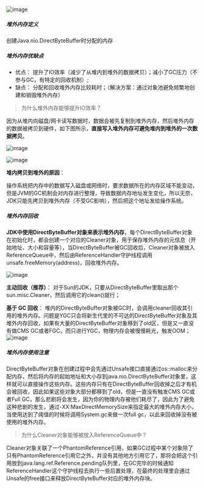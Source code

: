 ![image](http://assets.processon.com/chart_image/5ff979da5653bb681fa31feb.png)

##### 堆外内存定义
创建Java.nio.DirectByteBuffer时分配的内存
##### 堆外内存优缺点
- 优点： 提升了IO效率（减少了从堆内到堆外的数据拷贝）；减小了GC压力（不参与GC，有特定的回收机制）;
- 缺点： 分配和回收堆外内存比较耗时；（解决方案：通过对象池避免频繁地创建和销毁堆外内存）

> 为什么堆外内存能够提升IO效率？

因为从堆内向磁盘/网卡读写数据时，数据会被先复制到堆外内存，然后堆外内存的数据被拷贝到硬件，如下图所示，**直接写入堆外内存可避免堆内到堆外的一次数据拷贝**。

![image](https://img-blog.csdnimg.cn/20191210112630968.png?x-oss-process=image/watermark,type_ZmFuZ3poZW5naGVpdGk,shadow_10,text_aHR0cHM6Ly9ibG9nLmNzZG4ubmV0L3lhbmdndW9zYg==,size_16,color_FFFFFF,t_70)

![image](https://img-blog.csdnimg.cn/20191210113059626.png?x-oss-process=image/watermark,type_ZmFuZ3poZW5naGVpdGk,shadow_10,text_aHR0cHM6Ly9ibG9nLmNzZG4ubmV0L3lhbmdndW9zYg==,size_16,color_FFFFFF,t_70)

**堆内拷贝到堆外的原因**：

操作系统把内存中的数据写入磁盘或网络时，要求数据所在的内存区域不能变动，但是JVM的GC机制会对内存进行整理，导致数据内存地址发生变化，所以无奈，JDK只能先拷贝到堆外内存（不受GC影响），然后把这个地址发给操作系统。

##### 堆外内存回收
**JDK中使用DirectByteBuffer对象来表示堆外内存**，每个DirectByteBuffer对象在初始化时，都会创建一个对应的Cleaner对象，用于保存堆外内存的元信息（开始地址、大小和容量等），当DirectByteBuffer被GC回收后，Cleaner对象被放入ReferenceQueue中，然后由ReferenceHandler守护线程调用unsafe.freeMemory(address)，回收堆外内存。

![image](https://imgconvert.csdnimg.cn/aHR0cDovL2ltZy5ibG9nLmNzZG4ubmV0LzIwMTcxMjMwMTY1MzE4OTEw?x-oss-process=image/format,png)

**主动回收（推荐）**： 对于Sun的JDK，只要从DirectByteBuffer里取出那个sun.misc.Cleaner，然后调用它的clean()就行；

**基于 GC 回收**： 堆内的DirectByteBuffer对象被GC时，会调用cleaner回收其引用的堆外内存。问题是YGC只会将新生代里的不可达的DirectByteBuffer对象及其堆外内存回收，如果有大量的DirectByteBuffer对象移到了old区，但是又一直没有做CMS GC或者FGC，而只进行YGC，物理内存会被慢慢耗光，触发OOM；
![image](https://imgconvert.csdnimg.cn/aHR0cDovL2ltZy5ibG9nLmNzZG4ubmV0LzIwMTcxMjMwMTY1MzQ2MTg0?x-oss-process=image/format,png)

##### 堆外内存使用注意

DirectByteBuffer对象在创建过程中会先通过Unsafe接口直接通过os::malloc来分配内存，然后将内存的起始地址和大小存到java.nio.DirectByteBuffer对象里，这样就可以直接操作这些内存。这些内存只有在DirectByteBuffer回收掉之后才有机会被回收，因此如果这些对象大部分都移到了old，但是一直没有触发CMS GC或者Full GC，那么悲剧将会发生，因为你的物理内存被他们耗尽了，因此为了避免这种悲剧的发生，通过-XX:MaxDirectMemorySize来指定最大的堆外内存大小，当使用达到了阈值的时候将调用System.gc来做一次full gc，以此来回收掉没有被使用的堆外内存。

> 为什么Cleaner对象能够被放入ReferenceQueue中？

 Cleaner对象关联了一个PhantomReference引用，如果GC过程中某个对象除了只有PhantomReference引用它之外，并没有其他地方引用它了，那将会把这个引用放到java.lang.ref.Reference.pending队列里，在GC完毕的时候通知ReferenceHandler这个守护线程去执行一些后置处理，在最终的处理里会通过Unsafe的free接口来释放DirectByteBuffer对应的堆外内存块。